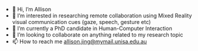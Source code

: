 - 👋 Hi, I’m Allison
- 👀 I’m interested in researching remote collaboration using Mixed Reality visual communication cues (gaze, speech, gesture etc)
- 🌱 I’m currently a PhD candidate in Human-Computer Interaction 
- 💞️ I’m looking to collaborate on anything related to my research topic
- 📫 How to reach me allison.jing@mymail.unisa.edu.au

<!---
alysonjing/alysonjing is a ✨ special ✨ repository because its `README.md` (this file) appears on your GitHub profile.
You can click the Preview link to take a look at your changes.
--->
